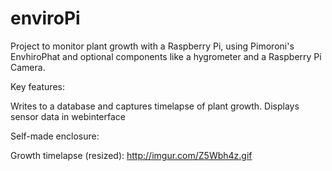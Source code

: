 # enviroPi

Project to monitor plant growth with a Raspberry Pi, using Pimoroni's EnvhiroPhat and optional components like a hygrometer and a Raspberry Pi Camera. 

Key features:

Writes to a database and captures timelapse of plant growth. 
Displays sensor data in webinterface



Self-made enclosure: 
[](http://i.imgur.com/NAYDhKk.jpg)

Growth timelapse (resized):
http://imgur.com/Z5Wbh4z.gif
